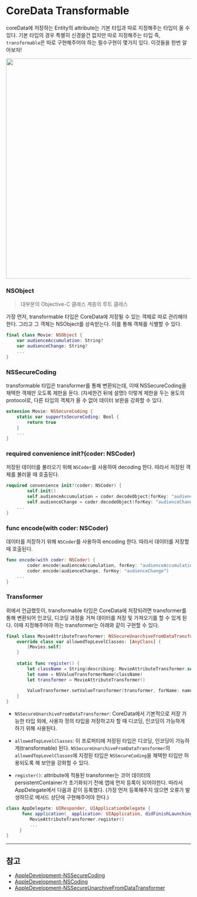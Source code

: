 # CoreData Transformable

coreData에 저장하는 Entity의 attribute는 기본 타입과 따로 지정해주는 타입이 올 수 있다. 기본 타입의 경우 특별히 신경쓸건 없지만 따로 지정해주는 타입 즉, `transformable`은 따로 구현해주어야 하는 필수구현이 몇가지 있다. 
이것들을 한번 알아보자!

<img src="https://i.imgur.com/XbZpfo7.png" width="600">

### NSObject
> 대부분의 Objective-C 클래스 계층의 루트 클래스

가장 먼저, transformable 타입은 CoreData에 저장될 수 있는 객체로 따로 관리해야한다. 그리고 그 객체는 NSObject를 상속받는다. 이를 통해 객체를 식별할 수 있다.

```swift
final class Movie: NSObject {
    var audienceAccumulation: String?
    var audienceChange: String?
    ...
}
```
### NSSecureCoding

transformable 타입은 transformer를 통해 변환되는데, 이때 NSSecureCoding을 채택한 객체만 오도록 제한을 둔다. (자세한건 뒤에 설명!) 이렇게 제한을 두는 용도의 protocol로, 다른 타입의 객체가 올 수 없어 데이터 보완을 강화할 수 있다.

```swift
extension Movie: NSSecureCoding {
    static var supportsSecureCoding: Bool {
        return true
    }
    ...
}
```

### required convenience init?(coder: NSCoder)

저장된 데이터를 불러오기 위해 `NSCoder`를 사용하여 decoding 한다.
따라서 저장된 객체를 불러올 때 호출된다. 

```swift
required convenience init?(coder: NSCoder) {
        self.init()
        self.audienceAccumulation = coder.decodeObject(forKey: "audienceAccumulation") as? String
        self.audienceChange = coder.decodeObject(forKey: "audienceChange") as? String
    ...
}
```

### func encode(with coder: NSCoder) 

데이터를 저장하기 위해 `NSCoder`를 사용하여 encoding 한다.
따라서 데이터를 저장할 때 호출된다.

```swift
func encode(with coder: NSCoder) {
        coder.encode(audienceAccumulation, forKey: "audienceAccumulation")
        coder.encode(audienceChange, forKey: "audienceChange")
    ...
}
```

### Transformer

위에서 언급했듯이, transformable 타입은 CoreData에 저장되려면 transformer를 통해 변환되어 인코딩, 디코딩 과정을 거쳐 데이터를 저장 및 가져오기를 할 수 있게 된다. 이때 지정해주어야 하는 transformer는 아래와 같이 구현할 수 있다.


```swift
final class MovieAttributeTransformer: NSSecureUnarchiveFromDataTransformer {
    override class var allowedTopLevelClasses: [AnyClass] {
        [Movies.self]
    }
    
    static func register() {
        let className = String(describing: MovieAttributeTransformer.self)
        let name = NSValueTransformerName(className)
        let transformer = MovieAttributeTransformer()
        
        ValueTransformer.setValueTransformer(transformer, forName: name)
    }
}
```

- `NSSecureUnarchiveFromDataTransformer`: 
CoreData에서 기본적으로 저장 가능한 타입 외에, 사용자 정의 타입을 저장하고자 할 때 디코딩, 인코딩이 가능하게 하기 위해 사용된다.

- `allowedTopLevelClasses`: 
이 프로퍼티에 저장된 타입은 디코딩, 인코딩이 가능하게(transformable) 된다.
`NSSecureUnarchiveFromDataTransformer`의 `allowedTopLevelClasses`에 지정된 타입은 `NSSecureCoding`을 채택한 타입만 허용되도록 해 보안을 강화할 수 있다.

- `register()`:
attribute에 적용된 transformer는 코어 데이터의 persistentContainer가 초기화되기 전에 앱에 먼저 등록이 되어야한다.
따라서 AppDelegate에서 다음과 같이 등록했다. 
(가장 먼저 등록해주지 않으면 오류가 발생하므로 메서드 상단에 구현해주어야 한다.)

```swift
class AppDelegate: UIResponder, UIApplicationDelegate {
      func application(_ application: UIApplication, didFinishLaunchingWithOptions launchOptions: [UIApplication.LaunchOptionsKey: Any]?) -> Bool {
         MovieAttributeTransformer.register()
         ...
     }
}
```

---

## 참고
- [AppleDevelopment-NSSecureCoding](https://developer.apple.com/documentation/foundation/nssecurecoding/)
- [AppleDevelopment-NSCoding](https://developer.apple.com/documentation/foundation/nscoding/) 
- [AppleDevelopment-NSSecureUnarchiveFromDataTransformer](https://developer.apple.com/documentation/foundation/nssecureunarchivefromdatatransformer/)
